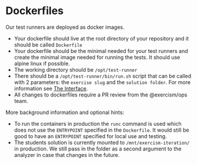 # Dockerfiles

Our test runners are deployed as docker images.

- Your dockerfile should live at the root directory of your repository and it should be called `Dockerfile`
- Your dockerfile should be the minimal needed for your test runners and create the minimal image needed for running the tests.
  It should use alpine linux if possible.
- The working directory should be `/opt/test-runner`
- There should be a `/opt/test-runner/bin/run.sh` script that can be called with 2 parameters: the `exercise slug` and the `solution folder`.
  For more information see [The Interface](./interface.md).
- All changes to dockerfiles require a PR review from the @exercism/ops team.

More background information and optional hints:
- To run the containers in production the `runc` command is used which does not use the `ENTRYPOINT` specified in the `Dockerfile`.
  It would still be good to have an `ENTRYPOINT` specified for local use and testing.
- The students solution is currently mounted to `/mnt/exercism-iteration/` in production.
  We still pass in the folder as a second argument to the analyzer in case that changes in the future.
